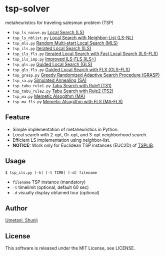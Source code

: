 # tsp-solver
metaheuristics for traveling salesman problem (TSP)
- `tsp_ls_naive.py` [Local Search (LS)](https://github.com/shunji-umetani/tsp-solver/blob/main/tsp_ls_naive.py)
- `tsp_ls_nblist.py` [Local Search with Neighbor-List (LS-NL)](https://github.com/shunji-umetani/tsp-solver/blob/main/tsp_ls_nblist.py)
- `tsp_mls.py` [Random Multi-start Local Search (MLS)](https://github.com/shunji-umetani/tsp-solver/blob/main/tsp_mls.py)
- `tsp_ils.py` [Iterated Local Search (ILS)](https://github.com/shunji-umetani/tsp-solver/blob/main/tsp_ils.py)
- `tsp_ils_fls.py` [Iterated Local Search with Fast Local Search (ILS-FLS)](https://github.com/shunji-umetani/tsp-solver/blob/main/tsp_ils_fls.py)
- `tsp_ils_imp.py` [Improved ILS-FLS (ILS+)](https://github.com/shunji-umetani/tsp-solver/blob/main/tsp_ils_imp.py)
- `tsp_gls.py` [Guided Local Search (GLS)](https://github.com/shunji-umetani/tsp-solver/blob/main/tsp_gls.py)
- `tsp_gls_fls.py` [Guided Local Search with FLS (GLS-FLS)](https://github.com/shunji-umetani/tsp-solver/blob/main/tsp_gls_fls.py)
- `tsp_grasp.py` [Greedy Randomized Adaptive Search Procedure (GRASP)](https://github.com/shunji-umetani/tsp-solver/blob/main/tsp_grasp.py)
- `tsp_sa.py` [Simulated Annealing (SA)](https://github.com/shunji-umetani/tsp-solver/blob/main/tsp_sa.py)
- `tsp_tabu_rule1.py` [Tabu Search with Rule1 (TS1)](https://github.com/shunji-umetani/tsp-solver/blob/main/tsp_tabu_rule1.py)
- `tsp_tabu_rule2.py` [Tabu Search with Rule2 (TS2)](https://github.com/shunji-umetani/tsp-solver/blob/main/tsp_tabu_rule2.py)
- `tsp_ma.py` [Memetic Alsogithm (MA)](https://github.com/shunji-umetani/tsp-solver/blob/main/tsp_ma.py)
- `tsp_ma_fls.py` [Memetic Alsogithm with FLS (MA-FLS)](https://github.com/shunji-umetani/tsp-solver/blob/main/tsp_ma_fls.py)

## Feature
- Simple implementation of metaheuristics in Python.
- Local search with 2-opt, Or-opt, and 3-opt neighborhood search.
- Efficient LS implementation using neighbor-list.
- **NOTICE:** Work only for Euclidean TSP instances (EUC2D) of [TSPLIB](http://comopt.ifi.uni-heidelberg.de/software/TSPLIB95/).

## Usage
```
$ tsp_ils.py [-h] [-t TIME] [-d] filename
```
- `filename` TSP instance (mandatory)
- `-t` timelimit (optional, default 60 sec)
- `-d` visually display obtained tour (optional)

## Author
[Umetani, Shunji](https://github.com/shunji-umetani)

## License
This software is released under the MIT License, see LICENSE.
